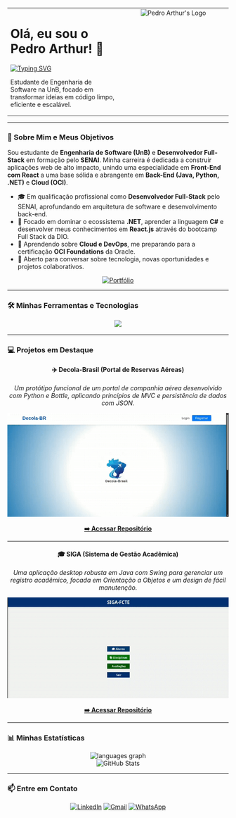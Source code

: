<table width="100%">
  <tr>
    <td width="50%" align="left" valign="top">
      <h1 align="left">Olá, eu sou o Pedro Arthur! 👋</h1>
      <p align="left">
        <a href="https://git.io/typing-svg">
          <img src="https://readme-typing-svg.herokuapp.com?font=Fira+Code&size=25&pause=1000&color=00BFFF&center=false&width=435&lines=Engenheiro+de+Software;Desenvolvedor+Full-Stack;Web-Designer" alt="Typing SVG" />
        </a>
      </p>
      <p align="left">
        Estudante de Engenharia de Software na UnB, focado em transformar ideias em código limpo, eficiente e escalável.
      </p>
    </td>
    <td width="50%" align="center" valign="top">
      <img src="https://github.com/user-attachments/assets/fac5d89e-c779-4200-9f89-24d5ca6f28a5" width="250px" alt="Pedro Arthur's Logo"/>
    </td>
  </tr>
</table>

---

### 🚀 Sobre Mim e Meus Objetivos

Sou estudante de **Engenharia de Software (UnB)** e **Desenvolvedor Full-Stack** em formação pelo **SENAI**. Minha carreira é dedicada a construir aplicações web de alto impacto, unindo uma especialidade em **Front-End com React** a uma base sólida e abrangente em **Back-End (Java, Python, .NET)** e **Cloud (OCI)**.

- 🎓 Em qualificação profissional como **Desenvolvedor Full-Stack** pelo SENAI, aprofundando em arquitetura de software e desenvolvimento back-end.
- 🔭 Focado em dominar o ecossistema **.NET**, aprender a linguagem **C#** e desenvolver meus conhecimentos em **React.js** através do bootcamp Full Stack da DIO.
- 🌱 Aprendendo sobre **Cloud e DevOps**, me preparando para a certificação **OCI Foundations** da Oracle.
- 💬 Aberto para conversar sobre tecnologia, novas oportunidades e projetos colaborativos.

<p align="center">
  <a href="https://my-portfolio-react-iota-one.vercel.app/" target="_blank">
    <img src="https://img.shields.io/badge/Portfólio-000000?style=for-the-badge&logo=vercel&logoColor=white" alt="Portfólio">
  </a>
</p>

---

### 🛠️ Minhas Ferramentas e Tecnologias

<p align="center">
  <a href="https://skillicons.dev">
    <img src="https://skillicons.dev/icons?i=react,javascript,html,css,nodejs,java,python,c,dotnet,cs,sqlite,git,github,figma,linux,docker&perline=8" />
  </a>
</p>

---

### 💻 Projetos em Destaque

<div align="center">

#### ✈️ Decola-Brasil (Portal de Reservas Aéreas)
*Um protótipo funcional de um portal de companhia aérea desenvolvido com Python e Bottle, aplicando princípios de MVC e persistência de dados com JSON.*

[![Demo Decola-Brasil](https://raw.githubusercontent.com/PArthur006/epf-decola/main/static/img/DECOLA-BRASIL_apresentacao.gif)](https://github.com/PArthur006/epf-decola)

**[➡️ Acessar Repositório](https://github.com/PArthur006/epf-decola)**

---
#### 🎓 SIGA (Sistema de Gestão Acadêmica)
*Uma aplicação desktop robusta em Java com Swing para gerenciar um registro acadêmico, focada em Orientação a Objetos e um design de fácil manutenção.*

[![Demo SIGA](https://raw.githubusercontent.com/PArthur006/Sistema-Integrado-de-Gestao-Academica/main/SIGA-FCTE/assets/SIGA-FCTE_apresentacao.gif)](https://github.com/PArthur006/Sistema-Integrado-de-Gestao-Academica/)

**[➡️ Acessar Repositório](https://github.com/PArthur006/Sistema-Integrado-de-Gestao-Academica/)**

</div>

---

### 📊 Minhas Estatísticas

<p align="center">
  <img src="https://github-readme-stats.vercel.app/api/top-langs?username=PArthur006&locale=pt-br&layout=compact&langs_count=8&theme=dracula&hide_border=true" alt="languages graph"/> <br>
  <img src="https://github-readme-stats.vercel.app/api?username=PArthur006&show_icons=true&theme=dracula&include_all_commits=true&count_private=true&hide_border=true" alt="GitHub Stats" /> 
</p>

---

### 📫 Entre em Contato

<p align="center">
  <a href="https://www.linkedin.com/in/parthurrod06/" target="_blank"><img src="https://img.shields.io/badge/LinkedIn-0077B5?style=for-the-badge&logo=linkedin&logoColor=white" alt="LinkedIn"></a>
  <a href="mailto:parthur.rodrigues06@gmail.com"><img src="https://img.shields.io/badge/Gmail-D14836?style=for-the-badge&logo=gmail&logoColor=white" alt="Gmail"></a>
  <a href="https://api.whatsapp.com/send/?phone=5561991709506&text=Hi+Pedro%2C+I+found+your+profile+on+GitHub." target="_blank"><img src="https://img.shields.io/badge/WhatsApp-25D366?style=for-the-badge&logo=whatsapp&logoColor=white" alt="WhatsApp"></a>
</p>
